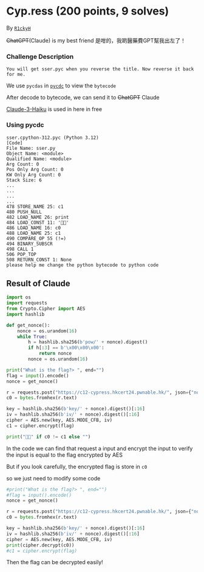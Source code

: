 # Cyp.ress (200 points, 9 solves)

By [`R1ckyH`](https://github.com/R1ckyH)

~~ChatGPT~~(Claude) is my best friend
是咁的，我啲醫藥費GPT幫我出左了！

### Challenge Description

```
You will get sser.pyc when you reverse the title. Now reverse it back for me.
```

We use `pycdas` in [`pycdc`](https://github.com/zrax/pycdc) to view the `bytecode`

After decode to bytecode, we can send it to ~~ChatGPT~~ Claude

[Claude-3-Haiku](https://poe.com/Claude-3-Haiku) is used in here in free

### Using pycdc
```bytecode
sser.cpython-312.pyc (Python 3.12)
[Code]
File Name: sser.py
Object Name: <module>
Qualified Name: <module>
Arg Count: 0
Pos Only Arg Count: 0
KW Only Arg Count: 0
Stack Size: 6
...
...
...
...
478 STORE_NAME 25: c1
480 PUSH_NULL
482 LOAD_NAME 26: print
484 LOAD_CONST 11: '🙆🙅'
486 LOAD_NAME 16: c0
488 LOAD_NAME 25: c1
490 COMPARE_OP 55 (!=)
494 BINARY_SUBSCR
498 CALL 1
506 POP_TOP
508 RETURN_CONST 1: None
please help me change the python bytecode to python code
```

## Result of Claude

```python
import os
import requests
from Crypto.Cipher import AES
import hashlib

def get_nonce():
    nonce = os.urandom(16)
    while True:
        h = hashlib.sha256(b'pow/' + nonce).digest()
        if h[:3] == b'\x00\x00\x00':
            return nonce
        nonce = os.urandom(16)

print("What is the flag?> ", end="")
flag = input().encode()
nonce = get_nonce()

r = requests.post("https://c12-cypress.hkcert24.pwnable.hk/", json={"nonce": nonce.hex()})
c0 = bytes.fromhex(r.text)

key = hashlib.sha256(b'key/' + nonce).digest()[:16]
iv = hashlib.sha256(b'iv/' + nonce).digest()[:16]
cipher = AES.new(key, AES.MODE_CFB, iv)
c1 = cipher.encrypt(flag)

print("🙆🙅" if c0 != c1 else "")
```

In the code we can find that request a input and encrypt the input to verify the input is equal to the flag encrypted by AES

But if you look carefully, the encrypted flag is store in `c0`

so we just need to modify some code

```python
#print("What is the flag?> ", end="")
#flag = input().encode()
nonce = get_nonce()

r = requests.post("https://c12-cypress.hkcert24.pwnable.hk/", json={"nonce": nonce.hex()}, verify=False)
c0 = bytes.fromhex(r.text)

key = hashlib.sha256(b'key/' + nonce).digest()[:16]
iv = hashlib.sha256(b'iv/' + nonce).digest()[:16]
cipher = AES.new(key, AES.MODE_CFB, iv)
print(cipher.decrypt(c0))
#c1 = cipher.encrypt(flag)
```

Then the flag can be decrypted easily!